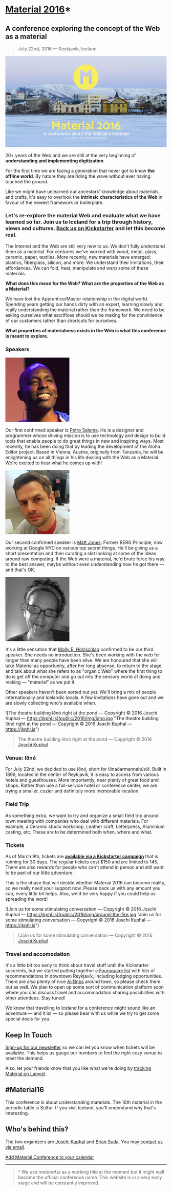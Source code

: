 # [Material 2016](https://web.material.is)*
## A conference exploring the concept of the Web as a material

> July 22nd, 2016 — Reykjavík, Iceland

[![Material 2016 Kickstarter](public/2016/img/m16-poster.jpg)](https://www.kickstarter.com/projects/material16/material-conference-2016)

20+ years of the Web and we are still at the very beginning of **understanding and implementing digitization**.

For the first time we are facing a generation that never got to know **the offline world**. By nature they are riding the wave without ever having touched the ground.

Like we might have unlearned our ancestors' knowledge about materials and crafts, it's easy to overlook the **intrinsic characteristics of the Web** in favour of the newest framework or boilerplate.

### Let's re-explore the material Web and evaluate what we have learned so far. Join us to Iceland for a trip through history, views and cultures. [Back us on Kickstarter](https://www.kickstarter.com/projects/material16/material-conference-2016) and let this become real.

The Internet and the Web are still very new to us. We don't fully understand them as a material. For centuries we've worked with wood, metal, glass, ceramic, paper, textiles. More recently, new materials have emerged; plastics, fiberglass, silicon, and more. We understand their limitations, their affordances. We can fold, heat, manipulate and warp some of these materials.

**What does this mean for the Web? What are the properties of the Web as a Material?**

We have lost the Apprentice/Master relationship in the digital world. Spending years getting our hands dirty with an expert, learning slowly and really understanding the material rather than the framework. We need to be asking ourselves what sacrifices should we be making for the convinience of our customers rather than shortcuts for ourselves.

**What properties of materialness exists in the Web is what this conference is meant to explore.**


### Speakers

![Petro Salema "Petro Salema"](public/2016/img/petro.jpg)

Our first confirmed speaker is [Petro Salema](http://www.petrosalema.com/). He is a designer and programmer whose driving mission is to use technology and design to build tools that enable people to do great things in new and inspiring ways. Most recently, he has been doing that by leading the development of the Aloha Editor project. Based in Vienna, Austria, originally from Tanzania, he will be enlightening us on all things in his life dealing with the Web as a Material. We're excited to hear what he comes up with!

![Matt Jones "Matt Jones"](public/2016/img/matt-jones.jpg)

Our second confirmed speaker is [Matt Jones](http://moleitau.com/). Former BERG Principle, now working at Google NYC on various top secret things. He'll be giving us a short presentation and then curating a slot looking at some of the ideas around raw computing. If the Web were a material, he'd brute force his way to the best answer, maybe without even understanding how he got there — and that's OK.

![Molly E. Holzschlag "Molly E. Holzschlag"](public/2016/img/molly-holzschlag.jpg)

It's a little sensation that [Molly E. Holzschlag](https://en.wikipedia.org/wiki/Molly_Holzschlag) confirmed to be our third speaker. She needs no introduction. She's been working with the web for longer than many people have been alive. We are honoured that she will take Material as opportunity, after her long absense, to return to the stage and talk about what she refers to as "organic Web" where the first thing to do is get off the computer and go out into the sensory world of doing and making — "material" as we put it.

Other speakers haven't been sorted out yet. We'll bring a mix of people internationally and Icelandic locals. A few invitations have gone out and we are slowly collecting who's available when.

![The theatre building Iðnó right at the pond — Copyright © 2016 Joschi Kuphal — https://jkphl.is](public/2016/img/idno.jpg "The theatre building Iðnó right at the pond — Copyright © 2016 Joschi Kuphal — https://jkphl.is")
> The theatre building Iðnó right at the pond — Copyright © 2016 [Joschi Kuphal](https://jkphl.is)

### Venue: Iðnó
For July 22nd, we decided to use Iðnó, short for Iðnaðarmannahúsið. Built in 1896, located in the center of Reykjavík, it is easy to access from various hotels and guesthouses. More importantly, near plenty of great food and shops. Rather than use a full-service hotel or conference center, we are trying a smaller, cozier and definitely more memorable location.

### Field Trip
As something extra, we want to try and organize a small field trip around town meeting with companies who deal with different materials. For example, a Ceramic studio workshop, Leather craft, Letterpress, Aluminium casting, etc. These are to be determined both when, where and what.

### Tickets
As of March 9th, tickets are **[available via a Kickstarter campaign](https://www.kickstarter.com/projects/material16/material-conference-2016)** that is running for 30 days. The regular tickets cost $150 and are limited to 145. There are also rewards for people who can't attend in person and still want to be part of our little adventure.

This is the phase that will decide whether Material 2016 can become reality, so we really need your support now. Please back us with any amount you can, every little bit helps. Also, we'd be very happy if you could help us spreading the word!

![Join us for some stimulating conversation — Copyright © 2016 Joschi Kuphal — https://jkphl.is](public/2016/img/around-the-fire.jpg "Join us for some stimulating conversation — Copyright © 2016 Joschi Kuphal — https://jkphl.is")
> [Join us for some stimulating conversation — Copyright © 2016 [Joschi Kuphal](https://jkphl.is)

### Travel and accomodation
It's a little bit too early to think about travel stuff until the Kickstarter succeeds, but we started putting together a [Foursquare list](https://foursquare.com/jkphl/list/material-2016) with lots of recommendations in downtown Reykjavík, including lodging opportunities. There are also plenty of nice [AirBnbs](https://www.airbnb.de/s/Reykjavík) around town, so please check them out as well. We plan to open up some sort of communication platform soon where you can discuss travel and accommodation sharing possibilities with other attendees. Stay tuned!

We know that travelling to Iceland for a conference might sound like an adventure — and it is! — so please bear with us while we try to get some special deals for you.

## Keep In Touch
[Sign-up for our newsletter](https://material.us12.list-manage.com/subscribe?u=47afb33257f1e65f442e8f176&id=c291cb4ea6) so we can let you know when tickets will be available. This helps us gauge our numbers to find the right cozy venue to meet the demand.

Also, let your friends know that you like what we're doing by [tracking Material on Lanyrd](http://lanyrd.com/2016/material16).

## #Material16
This conference is about understanding materials. The 16th material in the periodic table is Sulfur. If you visit Iceland, you'll understand why that's interesting.

## Who's behind this?
The two organizers are [Joschi Kuphal](https://jkphl.is) and [Brian Suda](http://suda.co.uk). You may [contact us via email](mailto:info@material.is).

[Add Material Conference to your calendar](public/assets/material16.ics)
___

> \* We use *material.is* as a working title at the moment but it might well become the official conference name. This website is in a very early stage and will be constantly improved.
